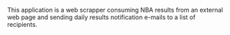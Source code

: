 This application is a web scrapper consuming NBA results from an external web page and sending daily results notification e-mails to a list of recipients.
